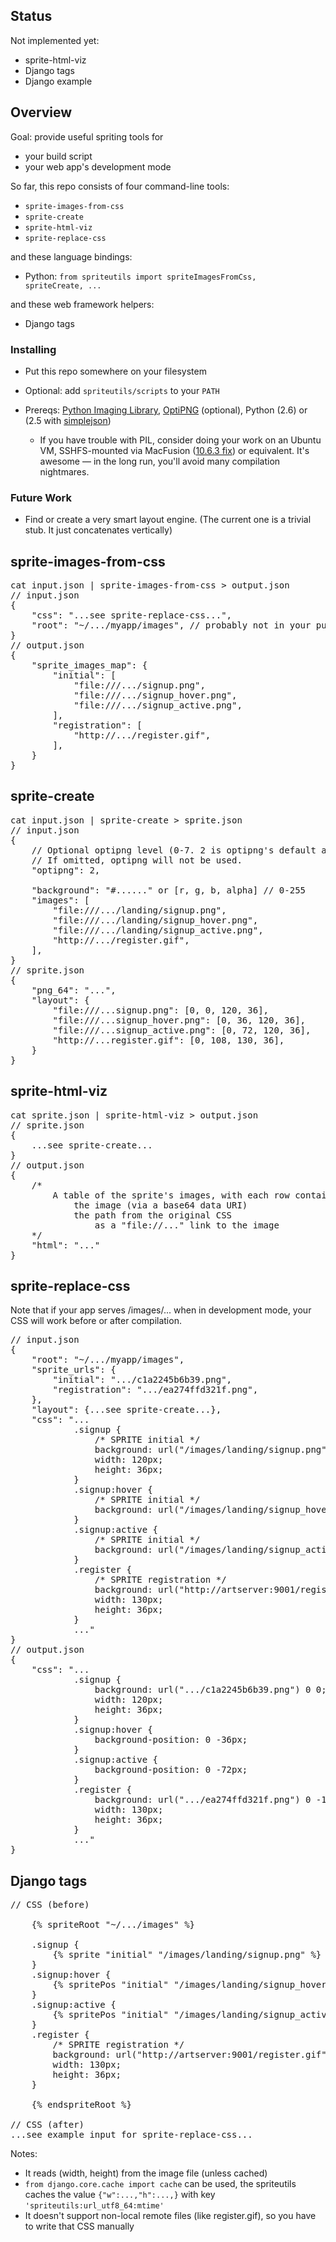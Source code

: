 ## Status

Not implemented yet:

* sprite-html-viz
* Django tags
* Django example


## Overview

Goal: provide useful spriting tools for

* your build script
* your web app's development mode

So far, this repo consists of four command-line tools:

* <code>sprite-images-from-css</code>
* <code>sprite-create</code>
* <code>sprite-html-viz</code>
* <code>sprite-replace-css</code>

and these language bindings:

* Python: <code>from spriteutils import spriteImagesFromCss, spriteCreate, ...</code>

and these web framework helpers:

* Django tags

### Installing

* Put this repo somewhere on your filesystem
* Optional: add <code>spriteutils/scripts</code> to your <code>PATH</code>
* Prereqs:
[Python Imaging Library](http://www.pythonware.com/products/pil/),
[OptiPNG](http://optipng.sourceforge.net/) (optional),
Python (2.6) or (2.5 with [simplejson](http://pypi.python.org/pypi/simplejson))

    * If you have trouble with PIL, consider doing your work on an Ubuntu VM, SSHFS-mounted via MacFusion ([10.6.3 fix](http://rackerhacker.com/2009/08/28/fix-macfusion-on-snow-leopard/)) or equivalent. It's awesome &mdash; in the long run, you'll avoid many compilation nightmares.

### Future Work

* Find or create a very smart layout engine. (The current one is a trivial stub. It just concatenates vertically)

## sprite-images-from-css

<pre>cat input.json | sprite-images-from-css > output.json
// input.json
{
    "css": "...see sprite-replace-css...",
    "root": "~/.../myapp/images", // probably not in your public static folder
}
// output.json
{
    "sprite_images_map": {
        "initial": [
            "file:///.../signup.png",
            "file:///.../signup_hover.png",
            "file:///.../signup_active.png",
        ],
        "registration": [
            "http://.../register.gif",
        ],
    }
}</pre>

## sprite-create

<pre>cat input.json | sprite-create > sprite.json
// input.json
{
    // Optional optipng level (0-7. 2 is optipng's default and 7 is "very slow").
    // If omitted, optipng will not be used.
    "optipng": 2,
    
    "background": "#......" or [r, g, b, alpha] // 0-255
    "images": [
        "file:///.../landing/signup.png",
        "file:///.../landing/signup_hover.png",
        "file:///.../landing/signup_active.png",
        "http://.../register.gif",
    ],
}
// sprite.json
{
    "png_64": "...",
    "layout": {
        "file:///...signup.png": [0, 0, 120, 36],
        "file:///...signup_hover.png": [0, 36, 120, 36],
        "file:///...signup_active.png": [0, 72, 120, 36],
        "http://...register.gif": [0, 108, 130, 36],
    }
}</pre>

## sprite-html-viz

<pre>cat sprite.json | sprite-html-viz > output.json
// sprite.json
{
    ...see sprite-create...
}
// output.json
{
    /*
        A table of the sprite's images, with each row containing:
            the image (via a base64 data URI)
            the path from the original CSS
                as a "file://..." link to the image
    */
    "html": "..."
}</pre>


## sprite-replace-css

Note that if your app serves /images/... when in development mode, your CSS will work before or after compilation.

<pre>// input.json
{
    "root": "~/.../myapp/images",
    "sprite_urls": {
        "initial": ".../c1a2245b6b39.png",
        "registration": ".../ea274ffd321f.png",
    },
    "layout": {...see sprite-create...},
    "css": "...
            .signup {
                /* SPRITE initial */
                background: url("/images/landing/signup.png");
                width: 120px;
                height: 36px;
            }
            .signup:hover {
                /* SPRITE initial */
                background: url("/images/landing/signup_hover.png");
            }
            .signup:active {
                /* SPRITE initial */
                background: url("/images/landing/signup_active.png");
            }
            .register {
                /* SPRITE registration */
                background: url("http://artserver:9001/register.gif");
                width: 130px;
                height: 36px;
            }
            ..."
}
// output.json
{
    "css": "...
            .signup {
                background: url(".../c1a2245b6b39.png") 0 0;
                width: 120px;
                height: 36px;
            }
            .signup:hover {
                background-position: 0 -36px;
            }
            .signup:active {
                background-position: 0 -72px;
            }
            .register {
                background: url(".../ea274ffd321f.png") 0 -108px;
                width: 130px;
                height: 36px;
            }
            ..."
}</pre>


## Django tags

<pre>// CSS (before)
    
    {% spriteRoot "~/.../images" %}
    
    .signup {
        {% sprite "initial" "/images/landing/signup.png" %}
    }
    .signup:hover {
        {% spritePos "initial" "/images/landing/signup_hover.png" %}
    }
    .signup:active {
        {% spritePos "initial" "/images/landing/signup_active.png" %}
    }
    .register {
        /* SPRITE registration */
        background: url("http://artserver:9001/register.gif");
        width: 130px;
        height: 36px;
    }
    
    {% endspriteRoot %}

// CSS (after)
...see example input for sprite-replace-css...</pre>

Notes:

* It reads (width, height) from the image file (unless cached)
* <code>from django.core.cache import cache</code> can be used, the spriteutils caches the value <code>{"w":...,"h":...,}</code> with key <code>'spriteutils:url\_utf8\_64:mtime'</code>
* It doesn't support non-local remote files (like register.gif), so you have to write that CSS manually



